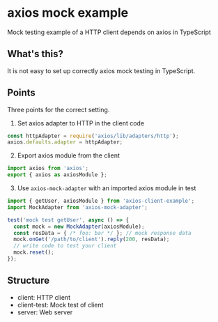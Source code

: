 # axios mock example

Mock testing example of a HTTP client depends on axios in TypeScript

## What's this?

It is not easy to set up correctly axios mock testing in TypeScript.

## Points

Three points for the correct setting.

1. Set axios adapter to HTTP in the client code  
```ts
const httpAdapter = require('axios/lib/adapters/http');
axios.defaults.adapter = httpAdapter;
```
2. Export axios module from the client  
```ts
import axios from 'axios';
export { axios as axiosModule };
```
3. Use `axios-mock-adapter` with an imported axios module in test
```ts
import { getUser, axiosModule } from 'axios-client-example';
import MockAdapter from 'axios-mock-adapter';

test('mock test getUser', async () => {
  const mock = new MockAdapter(axiosModule);
  const resData = { /* foo: bar */ }; // mock response data
  mock.onGet('/path/to/client').reply(200, resData);
  // write code to test your client
  mock.reset();
});
```

## Structure

- client: HTTP client
- client-test: Mock test of client
- server: Web server
